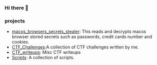 ### Hi there 👋


### projects
- [macos_browsers_secrets_stealer](https://github.com/timeoutFFFF/macos_browsers_secrets_stealer): This reads and decrypts macos browser stored secrets such as passwords, credit cards number and cookies.
- [CTF_Challenges](https://github.com/timeoutFFFF/CTF_Challenges):A collection of CTF challenges written by me.
- [CTF_writeups](https://github.com/timeoutFFFF/CTF_writeups): Misc CTF writeups
- [Scripts](https://github.com/timeoutFFFF/Scripts): A collection of scripts. 

<!--
**timeoutFFFF/timeoutFFFF** is a ✨ _special_ ✨ repository because its `README.md` (this file) appears on your GitHub profile.

Here are some ideas to get you started:

- 🔭 I’m currently working on ...
- 🌱 I’m currently learning ...
- 👯 I’m looking to collaborate on ...
- 🤔 I’m looking for help with ...
- 💬 Ask me about ...
- 📫 How to reach me: ...
- 😄 Pronouns: ...
- ⚡ Fun fact: ...
-->
